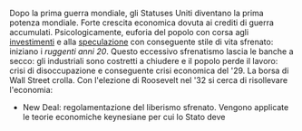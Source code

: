 Dopo la prima guerra mondiale, gli Statuses Uniti diventano la prima potenza mondiale. Forte crescita economica dovuta ai crediti di guerra accumulati. Psicologicamente, euforia del popolo con corsa agli <u>investimenti</u> e alla <u>speculazione</u> con conseguente stile di vita sfrenato: iniziano i *ruggenti anni 20*. Questo eccessivo sfrenatismo lascia le banche a secco: gli industriali sono costretti a chiudere e il popolo perde il lavoro: crisi di disoccupazione e conseguente crisi economica del '29. La borsa di Wall Street crolla.
Con l'elezione di Roosevelt nel '32 si cerca di risollevare l'economia:
- New Deal: regolamentazione del liberismo sfrenato. Vengono applicate le teorie economiche keynesiane per cui lo Stato deve